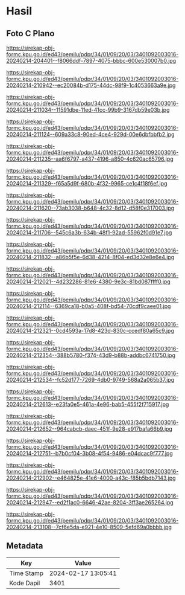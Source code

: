# Hasil

## Foto C Plano

https://sirekap-obj-formc.kpu.go.id/ed43/pemilu/pdpr/34/01/09/20/03/3401092003016-20240214-204401--f8066ddf-7897-4075-bbbc-600e530007b0.jpg

https://sirekap-obj-formc.kpu.go.id/ed43/pemilu/pdpr/34/01/09/20/03/3401092003016-20240214-210942--ec20084b-d175-44dc-98f9-1c4053663a9e.jpg

https://sirekap-obj-formc.kpu.go.id/ed43/pemilu/pdpr/34/01/09/20/03/3401092003016-20240214-211034--11591dbe-11ed-41cc-99b9-3167db59e03b.jpg

https://sirekap-obj-formc.kpu.go.id/ed43/pemilu/pdpr/34/01/09/20/03/3401092003016-20240214-211124--609a33c8-90ed-4ce4-929d-00e6dbfbbfb2.jpg

https://sirekap-obj-formc.kpu.go.id/ed43/pemilu/pdpr/34/01/09/20/03/3401092003016-20240214-211235--aa6f6797-a437-4196-a850-4c620ac65796.jpg

https://sirekap-obj-formc.kpu.go.id/ed43/pemilu/pdpr/34/01/09/20/03/3401092003016-20240214-211329--f65a5d9f-680b-4f32-9965-ce1c4f18f6ef.jpg

https://sirekap-obj-formc.kpu.go.id/ed43/pemilu/pdpr/34/01/09/20/03/3401092003016-20240214-211620--73ab3038-b648-4c32-8d12-d58f0e317003.jpg

https://sirekap-obj-formc.kpu.go.id/ed43/pemilu/pdpr/34/01/09/20/03/3401092003016-20240214-211706--545c6a3b-634b-48f1-92ad-55962f0d91e7.jpg

https://sirekap-obj-formc.kpu.go.id/ed43/pemilu/pdpr/34/01/09/20/03/3401092003016-20240214-211832--a86b5f5e-6d38-4214-8f04-ed3d32e8e6e4.jpg

https://sirekap-obj-formc.kpu.go.id/ed43/pemilu/pdpr/34/01/09/20/03/3401092003016-20240214-212021--4d232286-81e6-4380-9e3c-81bd087ffff0.jpg

https://sirekap-obj-formc.kpu.go.id/ed43/pemilu/pdpr/34/01/09/20/03/3401092003016-20240214-212114--6369ca18-b0a5-408f-bd54-70cdf9caee01.jpg

https://sirekap-obj-formc.kpu.go.id/ed43/pemilu/pdpr/34/01/09/20/03/3401092003016-20240214-212321--0cd4593a-17d8-423d-830c-ccedf80a65c9.jpg

https://sirekap-obj-formc.kpu.go.id/ed43/pemilu/pdpr/34/01/09/20/03/3401092003016-20240214-212354--388b5780-f374-43d9-b88b-addbc6741750.jpg

https://sirekap-obj-formc.kpu.go.id/ed43/pemilu/pdpr/34/01/09/20/03/3401092003016-20240214-212534--fc52d177-7269-4db0-9749-568a2a065b37.jpg

https://sirekap-obj-formc.kpu.go.id/ed43/pemilu/pdpr/34/01/09/20/03/3401092003016-20240214-212613--e23fa0e5-461a-4e96-bab5-455f2f715917.jpg

https://sirekap-obj-formc.kpu.go.id/ed43/pemilu/pdpr/34/01/09/20/03/3401092003016-20240214-212652--964cabcb-daec-451f-9e28-e917bafa66b9.jpg

https://sirekap-obj-formc.kpu.go.id/ed43/pemilu/pdpr/34/01/09/20/03/3401092003016-20240214-212751--b7b0cf04-3b08-4f54-9486-e04dcac9f777.jpg

https://sirekap-obj-formc.kpu.go.id/ed43/pemilu/pdpr/34/01/09/20/03/3401092003016-20240214-212902--e464825e-41e6-4000-a43c-f85b5bdb7143.jpg

https://sirekap-obj-formc.kpu.go.id/ed43/pemilu/pdpr/34/01/09/20/03/3401092003016-20240214-212947--ed2f1ac0-6646-42ae-8204-3ff3ae265264.jpg

https://sirekap-obj-formc.kpu.go.id/ed43/pemilu/pdpr/34/01/09/20/03/3401092003016-20240214-213108--7cf6e5da-e921-4e10-8509-5efd69a0bbbb.jpg


## Metadata

| Key        | Value               |
| ---------- | ------------------- |
| Time Stamp | 2024-02-17 13:05:41 |
| Kode Dapil | 3401                |



